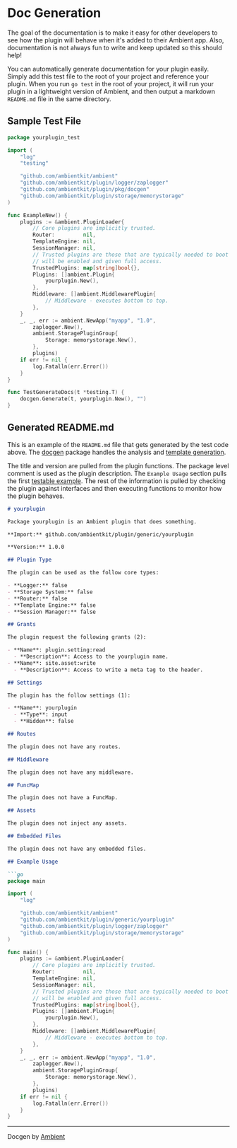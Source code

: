 # Doc Generation

The goal of the documentation is to make it easy for other developers to see how the plugin will behave when it's added to their Ambient app. Also, documentation is not always fun to write and keep updated so this should help!

You can automatically generate documentation for your plugin easily. Simply add this test file to the root of your project and reference your plugin. When you run `go test` in the root of your project, it will run your plugin in a lightweight version of Ambient, and then output a markdown `README.md` file in the same directory.


## Sample Test File

```go title="yourplugin_test.go"
package yourplugin_test

import (
	"log"
	"testing"

	"github.com/ambientkit/ambient"
	"github.com/ambientkit/plugin/logger/zaplogger"
	"github.com/ambientkit/plugin/pkg/docgen"
	"github.com/ambientkit/plugin/storage/memorystorage"
)

func ExampleNew() {
	plugins := &ambient.PluginLoader{
		// Core plugins are implicitly trusted.
		Router:         nil,
		TemplateEngine: nil,
		SessionManager: nil,
		// Trusted plugins are those that are typically needed to boot so they
		// will be enabled and given full access.
		TrustedPlugins: map[string]bool{},
		Plugins: []ambient.Plugin{
			yourplugin.New(),
		},
		Middleware: []ambient.MiddlewarePlugin{
			// Middleware - executes bottom to top.
		},
	}
	_, _, err := ambient.NewApp("myapp", "1.0",
		zaplogger.New(),
		ambient.StoragePluginGroup{
			Storage: memorystorage.New(),
		},
		plugins)
	if err != nil {
		log.Fatalln(err.Error())
	}
}

func TestGenerateDocs(t *testing.T) {
	docgen.Generate(t, yourplugin.New(), "")
}

```

## Generated README.md

This is an example of the `README.md` file that gets generated by the test code above. The [docgen](https://github.com/ambientkit/plugin/tree/main/pkg/docgen) package handles the analysis and [template generation](https://github.com/ambientkit/plugin/blob/main/pkg/docgen/template.tmpl).

The title and version are pulled from the plugin functions. The package level comment is used as the plugin description. The `Example Usage` section pulls the first [testable example](https://go.dev/blog/examples). The rest of the information is pulled by checking the plugin against interfaces and then executing functions to monitor how the plugin behaves.

```md title="README.md"
# yourplugin

Package yourplugin is an Ambient plugin that does something.

**Import:** github.com/ambientkit/plugin/generic/yourplugin

**Version:** 1.0.0

## Plugin Type

The plugin can be used as the follow core types:

- **Logger:** false
- **Storage System:** false
- **Router:** false
- **Template Engine:** false
- **Session Manager:** false

## Grants

The plugin request the following grants (2):

- **Name**: plugin.setting:read
  - **Description**: Access to the yourplugin name.
- **Name**: site.asset:write
  - **Description**: Access to write a meta tag to the header.

## Settings

The plugin has the follow settings (1):

- **Name**: yourplugin
  - **Type**: input
  - **Hidden**: false

## Routes

The plugin does not have any routes.

## Middleware

The plugin does not have any middleware.

## FuncMap

The plugin does not have a FuncMap.

## Assets

The plugin does not inject any assets.

## Embedded Files

The plugin does not have any embedded files.

## Example Usage

```go
package main

import (
	"log"

	"github.com/ambientkit/ambient"
	"github.com/ambientkit/plugin/generic/yourplugin"
	"github.com/ambientkit/plugin/logger/zaplogger"
	"github.com/ambientkit/plugin/storage/memorystorage"
)

func main() {
	plugins := &ambient.PluginLoader{
		// Core plugins are implicitly trusted.
		Router:         nil,
		TemplateEngine: nil,
		SessionManager: nil,
		// Trusted plugins are those that are typically needed to boot so they
		// will be enabled and given full access.
		TrustedPlugins: map[string]bool{},
		Plugins: []ambient.Plugin{
			yourplugin.New(),
		},
		Middleware: []ambient.MiddlewarePlugin{
			// Middleware - executes bottom to top.
		},
	}
	_, _, err := ambient.NewApp("myapp", "1.0",
		zaplogger.New(),
		ambient.StoragePluginGroup{
			Storage: memorystorage.New(),
		},
		plugins)
	if err != nil {
		log.Fatalln(err.Error())
	}
}
```

---

Docgen by [Ambient](https://ambientkit.github.io/)
```